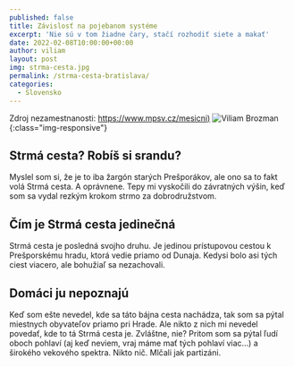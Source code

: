 ```yaml
---
published: false
title: Závislosť na pojebanom systéme
excerpt: 'Nie sú v tom žiadne čary, stačí rozhodiť siete a makať'
date: 2022-02-08T10:00:00+00:00
author: viliam
layout: post
img: strma-cesta.jpg
permalink: /strma-cesta-bratislava/
categories:
  - Slovensko
---
```

Zdroj nezamestnanosti: [https://www.mpsv.cz/mesicni)](https://www.mpsv.cz/mesicni)
![Viliam Brozman](/images/praca-b.jpg){:class="img-responsive"}

## Strmá cesta? Robíš si srandu?
Myslel som si, že je to iba žargón starých Prešporákov, ale ono sa to fakt volá Strmá cesta. A oprávnene. Tepy mi vyskočili do závratných výšin, keď som sa vydal rezkým krokom strmo za dobrodružstvom.

## Čím je Strmá cesta jedinečná
Strmá cesta je posledná svojho druhu. Je jedinou prístupovou cestou k Prešporskému hradu, ktorá vedie priamo od Dunaja. Kedysi bolo asi tých ciest viacero, ale bohužiaľ sa nezachovali.

## Domáci ju nepoznajú
Keď som ešte nevedel, kde sa táto bájna cesta nachádza, tak som sa pýtal miestnych obyvateľov priamo pri Hrade. Ale nikto z nich mi nevedel povedať, kde to tá Strmá cesta je. Zvláštne, nie? Pritom som sa pýtal ľudí oboch pohlaví (aj keď neviem, vraj máme mať tých pohlaví viac...) a širokého vekového spektra. Nikto nič. Mlčali jak partizáni.

## 







